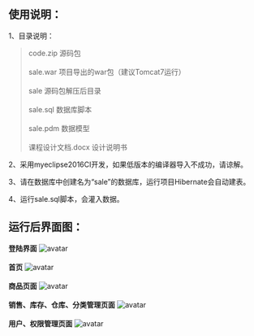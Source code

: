 ## 使用说明：

1、目录说明：
>code.zip			源码包
<br /><br />
sale.war			项目导出的war包（建议Tomcat7运行）
<br /><br />
sale				源码包解压后目录
<br /><br />
sale.sql			数据库脚本
<br /><br />
sale.pdm			数据模型
<br /><br />
课程设计文档.docx 	设计说明书


2、采用myeclipse2016CI开发，如果低版本的编译器导入不成功，请谅解。

3、请在数据库中创建名为“sale”的数据库，运行项目Hibernate会自动建表。

4、运行sale.sql脚本，会灌入数据。

## 运行后界面图：

**登陆界面**
![avatar](https://github.com/1275563227/MarkdownPhotos/blob/master/sale/web/show1.png)
<br /><br />
**首页**
![avatar](https://github.com/1275563227/MarkdownPhotos/blob/master/sale/web/show2.png)
<br /><br />
**商品页面**
![avatar](https://github.com/1275563227/MarkdownPhotos/blob/master/sale/web/show3.png)
<br /><br />
**销售、库存、仓库、分类管理页面**
![avatar](https://github.com/1275563227/MarkdownPhotos/blob/master/sale/web/show4.png)
<br /><br />
**用户、权限管理页面**
![avatar](https://github.com/1275563227/MarkdownPhotos/blob/master/sale/web/show5.png)
<br /><br />
